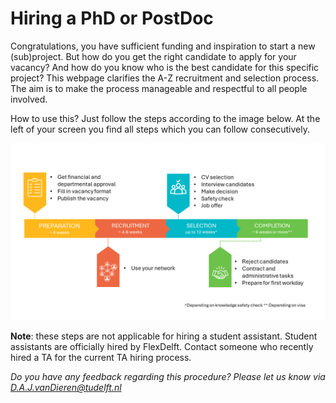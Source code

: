 # Hiring a PhD or PostDoc

Congratulations, you have sufficient funding and inspiration to start a new (sub)project. But how do you get the right candidate to apply for your vacancy? And how do you know who is the best candidate for this specific project? This webpage clarifies the A-Z recruitment and selection process. The aim is to make the process manageable and respectful to all people involved. 

How to use this? Just follow the steps according to the image below. At the left of your screen you find all steps which you can follow consecutively.

![The steps of the hiring procedure](../PhDPostDocs/Appendices/OverviewImage.PNG)

**Note**: these steps are not applicable for hiring a student assistant. Student assistants are officially hired by FlexDelft. Contact someone who recently hired a TA for the current TA hiring process. 

*Do you have any feedback regarding this procedure? Please let us know via D.A.J.vanDieren@tudelft.nl*